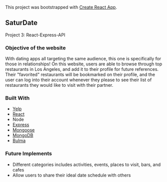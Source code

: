 This project was bootstrapped with [Create React App](https://github.com/facebook/create-react-app).

## SaturDate

Project 3: React-Express-API

### Objective of the website

With dating apps all targeting the same audience, this one is specifically for those in relationships! On this website, users are able to browse through top restaurants in Los Angeles, and add it to their profile for future references. Their "favorited" restaurants will be bookmarked on their profile, and the user can log into their account whenever they please to see their list of restaurants they would like to visit with their partner. 

### Built With

* [Yelp](https://www.yelp.com/developers/documentation/v3/get_started)
* [React](https://github.com/facebook/create-react-app)
* Node
* [Express](https://www.npmjs.com/package/express)
* [Mongoose](https://mongoosejs.com/)
* [MongoDB](https://www.mongodb.com/)
* [Bulma](https://bulma.io/)


### Future Implements

* Different categories includes activities, events, places to visit, bars, and cafes
* Allow users to share their ideal date schedule with others


